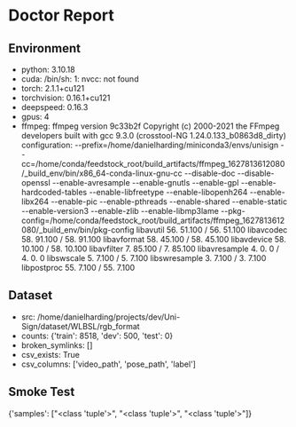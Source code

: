 # Doctor Report

## Environment
- python: 3.10.18
- cuda: /bin/sh: 1: nvcc: not found
- torch: 2.1.1+cu121
- torchvision: 0.16.1+cu121
- deepspeed: 0.16.3
- gpus: 4
- ffmpeg: ffmpeg version 9c33b2f Copyright (c) 2000-2021 the FFmpeg developers
built with gcc 9.3.0 (crosstool-NG 1.24.0.133_b0863d8_dirty)
configuration: --prefix=/home/danielharding/miniconda3/envs/unisign --cc=/home/conda/feedstock_root/build_artifacts/ffmpeg_1627813612080/_build_env/bin/x86_64-conda-linux-gnu-cc --disable-doc --disable-openssl --enable-avresample --enable-gnutls --enable-gpl --enable-hardcoded-tables --enable-libfreetype --enable-libopenh264 --enable-libx264 --enable-pic --enable-pthreads --enable-shared --enable-static --enable-version3 --enable-zlib --enable-libmp3lame --pkg-config=/home/conda/feedstock_root/build_artifacts/ffmpeg_1627813612080/_build_env/bin/pkg-config
libavutil      56. 51.100 / 56. 51.100
libavcodec     58. 91.100 / 58. 91.100
libavformat    58. 45.100 / 58. 45.100
libavdevice    58. 10.100 / 58. 10.100
libavfilter     7. 85.100 /  7. 85.100
libavresample   4.  0.  0 /  4.  0.  0
libswscale      5.  7.100 /  5.  7.100
libswresample   3.  7.100 /  3.  7.100
libpostproc    55.  7.100 / 55.  7.100

## Dataset
- src: /home/danielharding/projects/dev/Uni-Sign/dataset/WLBSL/rgb_format
- counts: {'train': 8518, 'dev': 500, 'test': 0}
- broken_symlinks: []
- csv_exists: True
- csv_columns: ['video_path', 'pose_path', 'label']

## Smoke Test
{'samples': ["<class 'tuple'>", "<class 'tuple'>", "<class 'tuple'>"]}